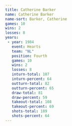 ```yaml
---
title: Catherine Barker
name: Catherine Barker
name-sort: Barker, Catherine
games: 10
wins: 2
losses: 8
years:
 - year: 1984
   event: Hearts
   team: "NL"
   position: Fourth
   games: 10
   wins: 2
   losses: 8
   inturn-total: 107
   inturn-percent: 64
   outturn-total: 82
   outturn-percent: 65
   draw-total: 81
   draw-percent: 59
   takeout-total: 108
   takeout-percent: 69
   shots-total: 189
   shots-percent: 64
---
```

